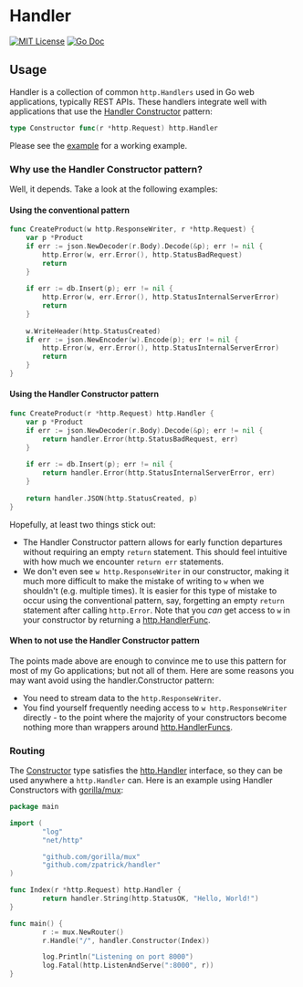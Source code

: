 # Handler

[![MIT License](https://img.shields.io/badge/license-MIT-blue.svg)](https://github.com/zpatrick/handler/blob/master/LICENSE)
[![Go Doc](https://godoc.org/github.com/zpatrick/handler?status.svg)](https://godoc.org/github.com/zpatrick/handler)

## Usage
Handler is a collection of common `http.Handlers` used in Go web applications, typically REST APIs. 
These handlers integrate well with applications that use the [Handler Constructor](https://godoc.org/github.com/zpatrick/handler#Constructor) pattern: 

```go
type Constructor func(r *http.Request) http.Handler
```

Please see the [example](/example) for a working example. 

### Why use the Handler Constructor pattern? 
Well, it depends. Take a look at the following examples: 

#### Using the conventional pattern
```go
func CreateProduct(w http.ResponseWriter, r *http.Request) {
	var p *Product
	if err := json.NewDecoder(r.Body).Decode(&p); err != nil {
		http.Error(w, err.Error(), http.StatusBadRequest)
		return
	}
	
	if err := db.Insert(p); err != nil {
		http.Error(w, err.Error(), http.StatusInternalServerError)
		return
	}
	
	w.WriteHeader(http.StatusCreated)
	if err := json.NewEncoder(w).Encode(p); err != nil {
		http.Error(w, err.Error(), http.StatusInternalServerError)
		return
	}
}
```

#### Using the Handler Constructor pattern
```go
func CreateProduct(r *http.Request) http.Handler {
	var p *Product
	if err := json.NewDecoder(r.Body).Decode(&p); err != nil {
		return handler.Error(http.StatusBadRequest, err)
	}
	
	if err := db.Insert(p); err != nil {
		return handler.Error(http.StatusInternalServerError, err)
	}
	
	return handler.JSON(http.StatusCreated, p)
}
```

Hopefully, at least two things stick out:
* The Handler Constructor pattern allows for early function departures without requiring an empty `return` statement.
This should feel intuitive with how much we encounter `return err` statements. 
* We don't even see `w http.ResponseWriter` in our constructor, making it much more difficult to make the mistake of writing to `w` when we shouldn't (e.g. multiple times). 
It is easier for this type of mistake to occur using the conventional pattern, say, forgetting an empty `return` statement after calling `http.Error`. Note that you _can_ get access to `w` in your constructor by returning a [http.HandlerFunc](https://golang.org/pkg/net/http/#HandlerFunc). 

#### When to not use the Handler Constructor pattern
The points made above are enough to convince me to use this pattern for most of my Go applications; but not all of them.
Here are some reasons you may want avoid using the handler.Constructor pattern: 
* You need to stream data to the `http.ResponseWriter`. 
* You find yourself frequently needing access to `w http.ResponseWriter` directly - to the point where the majority of your constructors become nothing more than wrappers around [http.HandlerFuncs](https://golang.org/pkg/net/http/#HandlerFunc). 


### Routing 
The [Constructor](https://godoc.org/github.com/zpatrick/handler#Constructor) type satisfies the [http.Handler](https://golang.org/pkg/net/http/#Handler) interface,
so they can be used anywhere a `http.Handler` can. 
Here is an example using Handler Constructors with [gorilla/mux](https://github.com/gorilla/mux):

```go
package main

import (
        "log"
        "net/http"

        "github.com/gorilla/mux"
        "github.com/zpatrick/handler"
)

func Index(r *http.Request) http.Handler {
        return handler.String(http.StatusOK, "Hello, World!")
}

func main() {
        r := mux.NewRouter()
        r.Handle("/", handler.Constructor(Index))

        log.Println("Listening on port 8000")
        log.Fatal(http.ListenAndServe(":8000", r))
}
```
